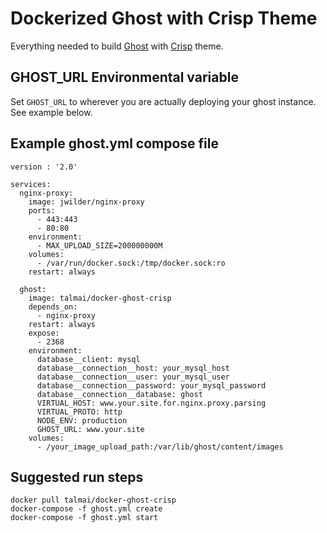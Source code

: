 # Dockerized Ghost with Crisp Theme

Everything needed to build [Ghost](https://github.com/docker-library/ghost) with [Crisp](https://github.com/kathyqian/crisp) theme. 

## GHOST_URL Environmental variable

Set ```GHOST_URL``` to wherever you are actually deploying your ghost instance. See example below.

## Example ghost.yml compose file

```
version : '2.0'

services:
  nginx-proxy:
    image: jwilder/nginx-proxy
    ports:
      - 443:443
      - 80:80
    environment:
      - MAX_UPLOAD_SIZE=200000000M
    volumes:
      - /var/run/docker.sock:/tmp/docker.sock:ro
    restart: always

  ghost:
    image: talmai/docker-ghost-crisp
    depends_on:
      - nginx-proxy
    restart: always
    expose:
      - 2368
    environment:
      database__client: mysql
      database__connection__host: your_mysql_host
      database__connection__user: your_mysql_user
      database__connection__password: your_mysql_password
      database__connection__database: ghost
      VIRTUAL_HOST: www.your.site.for.nginx.proxy.parsing
      VIRTUAL_PROTO: http
      NODE_ENV: production
      GHOST_URL: www.your.site
    volumes:
      - /your_image_upload_path:/var/lib/ghost/content/images
```

## Suggested run steps

```
docker pull talmai/docker-ghost-crisp
docker-compose -f ghost.yml create
docker-compose -f ghost.yml start
```